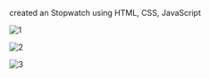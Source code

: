 created an Stopwatch using HTML, CSS, JavaScript

![1](https://github.com/sanjanaparab/stopwatch/assets/95735567/30dd670d-81bb-4e8d-b3b6-5b6ead63deab)

![2](https://github.com/sanjanaparab/stopwatch/assets/95735567/855b2895-ed89-422d-b4c0-281759f0b5eb)

![3](https://github.com/sanjanaparab/stopwatch/assets/95735567/742ed47e-fe95-48ea-9c0e-ec8dc45a4c7b)

